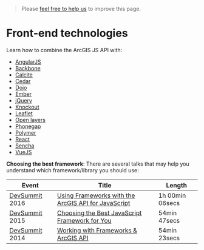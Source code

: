 > Please [feel free to help us](https://github.com/hhkaos/awesome-arcgis#contributions) to
improve this page.

# Front-end technologies
<!-- START doctoc generated TOC please keep comment here to allow auto update -->
<!-- DON'T EDIT THIS SECTION, INSTEAD RE-RUN doctoc TO UPDATE -->

<!-- END doctoc generated TOC please keep comment here to allow auto update -->

Learn how to combine the ArcGIS JS API with:
* [AngularJS](angular/README.md)
* [Backbone](backbone/README.md)
* [Calcite](calcite/README.md)
* [Cedar](cedar/README.md)
* [Dojo](dojo/README.md)
* [Ember](ember/README.md)
* [jQuery](jquery/README.md)
* [Knockout](knockout/README.md)
* [Leaflet](leaflet/README.md)
* [Open layers](open-layers/README.md)
* [Phonegap](phonegap/README.md)
* [Polymer](polymer/README.md)
* [React](react/README.md)
* [Sencha](sencha/README.md)
* [VueJS](vuejs/README.md)

**Choosing the best framework**: There are several talks that may help you understand which framework/library you should use:

|Event|Title|Length|
|---|---|---|
|[DevSummit](http://www.esri.com/events/devsummit) 2016|[Using Frameworks with the ArcGIS API for JavaScript](http://www.esri.com/videos/watch?videoid=4301&channelid=LegacyVideo&isLegacy=true&title=arcgis-online:-configuring-and-extending-web-application-templates)|1h 00min 06secs|
|[DevSummit](http://www.esri.com/events/devsummit) 2015|[Choosing the Best JavaScript Framework for You](http://www.esri.com/videos/watch?videoid=4494&channelid=LegacyVideo&isLegacy=true&title=choosing-the-best-javascript-framework-for-you)|54min 47secs|
|[DevSummit](http://www.esri.com/events/devsummit) 2014|[Working with Frameworks & ArcGIS API](http://www.esri.com/videos/watch?videoid=3334&channelid=LegacyVideo&isLegacy=true&title=working-with-javascript-app-frameworks-&-arcgis-api-for-javascript)|54min 23secs|
